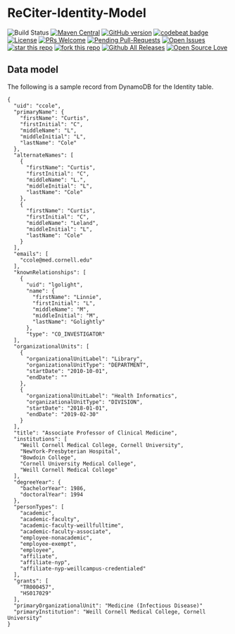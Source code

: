 # ReCiter-Identity-Model

![Build Status](https://codebuild.us-east-1.amazonaws.com/badges?uuid=eyJlbmNyeXB0ZWREYXRhIjoiTi9IZ1IvQUpKcnRmTEpqWDVwWVEzOTF1TUZVd3A2OGVHL0pDMm1rUTZ6L1ZzY0tRVGNmSklza0kxZGRHRkZiMUtyVHR0WG90TlBXcGZsd3pvMU9qUGdzPSIsIml2UGFyYW1ldGVyU3BlYyI6IkwxaG1jM2RkOVNYM1ovL24iLCJtYXRlcmlhbFNldFNlcmlhbCI6MX0%3D&branch=master)
[![Maven Central](https://maven-badges.herokuapp.com/maven-central/edu.cornell.weill.reciter/reciter-identity-model/badge.svg)](https://maven-badges.herokuapp.com/maven-central/edu.cornell.weill.reciter/reciter-identity-model)
[![GitHub version](https://badge.fury.io/gh/wcmc-its%2FReCiter-Identity-Model.svg)](https://badge.fury.io/gh/wcmc-its%2FReCiter-Identity-Model)
[![codebeat badge](https://codebeat.co/badges/f51a9e0a-c278-490c-9d64-4d4421a1c88c)](https://codebeat.co/projects/github-com-wcmc-its-reciter-identity-model-master)
[![License](https://img.shields.io/badge/License-Apache%202.0-blue.svg)](https://opensource.org/licenses/Apache-2.0)
[![PRs Welcome](https://img.shields.io/badge/PRs-welcome-brightgreen.svg?style=flat-square)](http://makeapullrequest.com)
[![Pending Pull-Requests](http://githubbadges.herokuapp.com/wcmc-its/ReCiter-Identity-Model/pulls.svg?style=flat)](https://github.com/wcmc-its/ReCiter-Identity-Model/pulls)
[![Open Issues](http://githubbadges.herokuapp.com/wcmc-its/ReCiter-Identity-Model/issues.svg?style=flat)](https://github.com/wcmc-its/ReCiter-Identity-Model/issues)
[![star this repo](http://githubbadges.com/star.svg?user=wcmc-its&repo=ReCiter-Identity-Model&style=flat)](https://github.com/wcmc-its/ReCiter-Identity-Model)
[![fork this repo](http://githubbadges.com/fork.svg?user=wcmc-its&repo=ReCiter-Identity-Model&style=flat)](https://github.com/wcmc-its/ReCiter-Identity-Model/fork)
[![Github All Releases](https://img.shields.io/github/downloads/wcmc-its/ReCiter-Identity-Model/total.svg)]()
[![Open Source Love](https://badges.frapsoft.com/os/v3/open-source.svg?v=102)](https://github.com/wcmc-its/ReCiter-Identity-Model/) 



## Data model

The following is a sample record from DynamoDB for the Identity table.

```
{
  "uid": "ccole",
  "primaryName": {
    "firstName": "Curtis",
    "firstInitial": "C",
    "middleName": "L",
    "middleInitial": "L",
    "lastName": "Cole"
  },
  "alternateNames": [
    {
      "firstName": "Curtis",
      "firstInitial": "C",
      "middleName": "L.",
      "middleInitial": "L",
      "lastName": "Cole"
    },
    {
      "firstName": "Curtis",
      "firstInitial": "C",
      "middleName": "Leland",
      "middleInitial": "L",
      "lastName": "Cole"
    }
  ],
  "emails": [
    "ccole@med.cornell.edu"
  ],
  "knownRelationships": [
    {
      "uid": "lgolight",
      "name": {
        "firstName": "Linnie",
        "firstInitial": "L",
        "middleName": "M",
        "middleInitial": "M",
        "lastName": "Golightly"
      },
      "type": "CO_INVESTIGATOR"
  ],
  "organizationalUnits": [
    {
      "organizationalUnitLabel": "Library",
      "organizationalUnitType": "DEPARTMENT",
      "startDate": "2010-10-01",
      "endDate": ""
    },
    {
      "organizationalUnitLabel": "Health Informatics",
      "organizationalUnitType": "DIVISION",
      "startDate": "2018-01-01",
      "endDate": "2019-02-30"
    }
  ],  
  "title": "Associate Professor of Clinical Medicine",
  "institutions": [
    "Weill Cornell Medical College, Cornell University",
    "NewYork-Presbyterian Hospital",
    "Bowdoin College",
    "Cornell University Medical College",
    "Weill Cornell Medical College"
  ],
  "degreeYear": {
    "bachelorYear": 1986,
    "doctoralYear": 1994
  },
  "personTypes": [
    "academic",
    "academic-faculty",
    "academic-faculty-weillfulltime",
    "academic-faculty-associate",
    "employee-nonacademic",
    "employee-exempt",
    "employee",
    "affiliate",
    "affiliate-nyp",
    "affiliate-nyp-weillcampus-credentialed"
  ],
  "grants": [
    "TR000457",
    "HS017029"
  ],
  "primaryOrganizationalUnit": "Medicine (Infectious Disease)"
  "primaryInstitution": "Weill Cornell Medical College, Cornell University"
}
```
